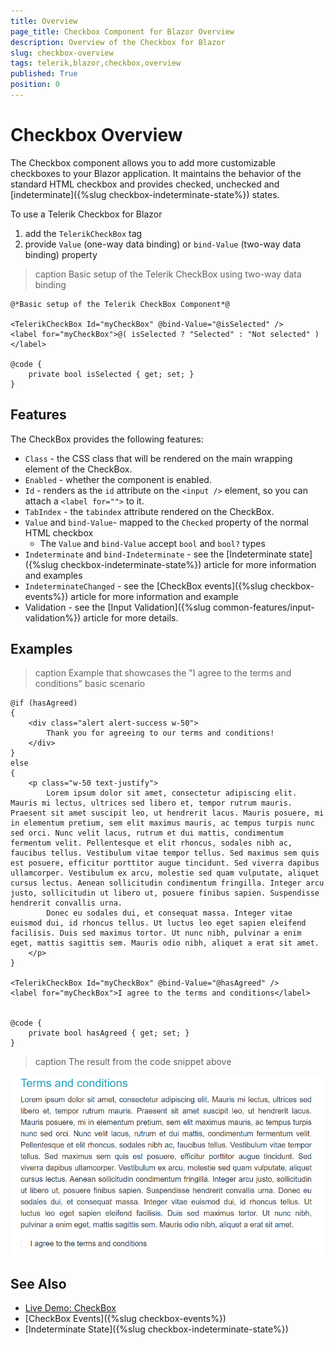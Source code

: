```yaml
---
title: Overview
page_title: Checkbox Component for Blazor Overview
description: Overview of the Checkbox for Blazor
slug: checkbox-overview
tags: telerik,blazor,checkbox,overview
published: True
position: 0
---
```


# Checkbox Overview

The Checkbox component allows you to add more customizable checkboxes to your Blazor application. It maintains the behavior of the standard HTML checkbox and provides checked, unchecked and [indeterminate]({%slug checkbox-indeterminate-state%}) states.

To use a Telerik Checkbox for Blazor

1. add the `TelerikCheckBox` tag
1. provide `Value` (one-way data binding) or `bind-Value` (two-way data binding) property


>caption Basic setup of the Telerik CheckBox using two-way data binding

````CSHTML
@*Basic setup of the Telerik CheckBox Component*@

<TelerikCheckBox Id="myCheckBox" @bind-Value="@isSelected" />
<label for="myCheckBox">@( isSelected ? "Selected" : "Not selected" )</label>

@code {
    private bool isSelected { get; set; }
}
````

## Features

The CheckBox provides the following features:

* `Class` - the CSS class that will be rendered on the main wrapping element of the CheckBox.
* `Enabled` - whether the component is enabled.
* `Id` - renders as the `id` attribute on the `<input />` element, so you can attach a `<label for="">` to it.
* `TabIndex` - the `tabindex` attribute rendered on the CheckBox.
* `Value` and `bind-Value`- mapped to the `Checked` property of the normal HTML checkbox
  * The `Value` and `bind-Value` accept `bool` and `bool?` types
* `Indeterminate` and `bind-Indeterminate` - see the [Indeterminate state]({%slug checkbox-indeterminate-state%}) article for more information and examples
* `IndeterminateChanged` - see the [CheckBox events]({%slug checkbox-events%}) article for more information and example
* Validation - see the [Input Validation]({%slug common-features/input-validation%}) article for more details.

## Examples

>caption Example that showcases the "I agree to the terms and conditions" basic scenario

````CSHTML
@if (hasAgreed)
{
    <div class="alert alert-success w-50">
        Thank you for agreeing to our terms and conditions!
    </div>
}
else
{
    <p class="w-50 text-justify">
        Lorem ipsum dolor sit amet, consectetur adipiscing elit. Mauris mi lectus, ultrices sed libero et, tempor rutrum mauris. Praesent sit amet suscipit leo, ut hendrerit lacus. Mauris posuere, mi in elementum pretium, sem elit maximus mauris, ac tempus turpis nunc sed orci. Nunc velit lacus, rutrum et dui mattis, condimentum fermentum velit. Pellentesque et elit rhoncus, sodales nibh ac, faucibus tellus. Vestibulum vitae tempor tellus. Sed maximus sem quis est posuere, efficitur porttitor augue tincidunt. Sed viverra dapibus ullamcorper. Vestibulum ex arcu, molestie sed quam vulputate, aliquet cursus lectus. Aenean sollicitudin condimentum fringilla. Integer arcu justo, sollicitudin ut libero ut, posuere finibus sapien. Suspendisse hendrerit convallis urna.
        Donec eu sodales dui, et consequat massa. Integer vitae euismod dui, id rhoncus tellus. Ut luctus leo eget sapien eleifend facilisis. Duis sed maximus tortor. Ut nunc nibh, pulvinar a enim eget, mattis sagittis sem. Mauris odio nibh, aliquet a erat sit amet.
    </p>
}

<TelerikCheckBox Id="myCheckBox" @bind-Value="@hasAgreed" />
<label for="myCheckBox">I agree to the terms and conditions</label>


@code {
    private bool hasAgreed { get; set; }
}
````
>caption The result from the code snippet above

![screenshot to showcase checkbox with bind-Indeterminate](images/checkbox-two-way-data-bind.gif)


## See Also

* [Live Demo: CheckBox](https://demos.telerik.com/blazor-ui/checkbox/overview)
* [CheckBox Events]({%slug checkbox-events%})
* [Indeterminate State]({%slug checkbox-indeterminate-state%})
